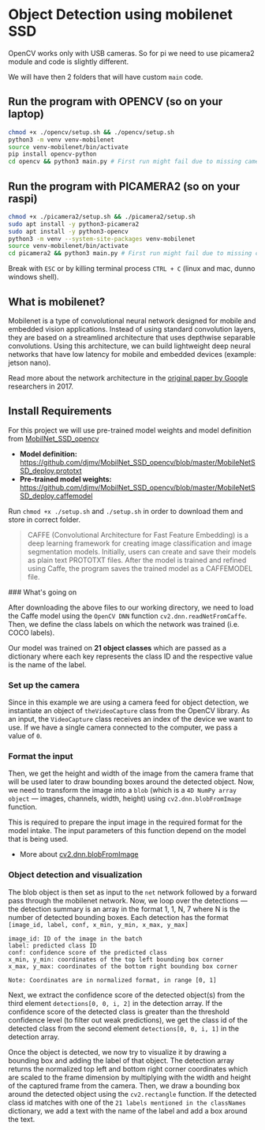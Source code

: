 # Object Detection using mobilenet SSD

OpenCV works only with USB cameras. So for pi we need to use picamera2 module and code is slightly different.

We will have then 2 folders that will have custom `main` code.

## Run the program with OPENCV (so on your laptop)

```bash
chmod +x ./opencv/setup.sh && ./opencv/setup.sh
python3 -m venv venv-mobilenet
source venv-mobilenet/bin/activate
pip install opencv-python
cd opencv && python3 main.py # First run might fail due to missing camera permission
```

## Run the program with PICAMERA2 (so on your raspi)

```bash
chmod +x ./picamera2/setup.sh && ./picamera2/setup.sh
sudo apt install -y python3-picamera2
sudo apt install -y python3-opencv
python3 -m venv --system-site-packages venv-mobilenet
source venv-mobilenet/bin/activate
cd picamera2 && python3 main.py # First run might fail due to missing camera permission
```

Break with `ESC` or by killing terminal process `CTRL + C` (linux and mac, dunno windows shell).

## What is mobilenet?

Mobilenet is a type of convolutional neural network designed for mobile and embedded vision applications. Instead of using standard convolution layers, they are based on a streamlined architecture that uses depthwise separable convolutions. Using this architecture, we can build lightweight deep neural networks that have low latency for mobile and embedded devices (example: jetson nano).

Read more about the network architecture in the [original paper by Google](https://arxiv.org/abs/1704.04861v1) researchers in 2017.

## Install Requirements

For this project we will use pre-trained model weights and model definition from [MobilNet_SSD_opencv](https://github.com/djmv/MobilNet_SSD_opencv)

- **Model definition:** https://github.com/djmv/MobilNet_SSD_opencv/blob/master/MobileNetSSD_deploy.prototxt
- **Pre-trained model weights:** https://github.com/djmv/MobilNet_SSD_opencv/blob/master/MobileNetSSD_deploy.caffemodel

Run `chmod +x ./setup.sh` and `./setup.sh` in order to download them and store in correct folder.

> CAFFE (Convolutional Architecture for Fast Feature Embedding) is a deep learning framework for creating image classification and image segmentation models. Initially, users can create and save their models as plain text PROTOTXT files. After the model is trained and refined using Caffe, the program saves the trained model as a CAFFEMODEL file.

### What's going on

After downloading the above files to our working directory, we need to load the Caffe model using the `OpenCV DNN` function `cv2.dnn.readNetFromCaffe`. Then, we define the class labels on which the network was trained (i.e. COCO labels).

Our model was trained on **21 object classes** which are passed as a dictionary where each key represents the class ID and the respective value is the name of the label.

### Set up the camera

Since in this example we are using a camera feed for object detection, we instantiate an object of `theVideoCapture` class from the OpenCV library. As an input, the `VideoCapture` class receives an index of the device we want to use. If we have a single camera connected to the computer, we pass a value of `0`.

### Format the input

Then, we get the height and width of the image from the camera frame that will be used later to draw bounding boxes around the detected object. Now, we need to transform the image into a `blob` (which is a `4D NumPy array object` — images, channels, width, height) using `cv2.dnn.blobFromImage` function.

This is required to prepare the input image in the required format for the model intake. The input parameters of this function depend on the model that is being used.

- More about [cv2.dnn.blobFromImage](https://pyimagesearch.com/2017/11/06/deep-learning-opencvs-blobfromimage-works/)

### Object detection and visualization

The blob object is then set as input to the `net` network followed by a forward pass through the mobilenet network. Now, we loop over the detections — the detection summary is an array in the format 1, 1, N, 7 where N is the number of detected bounding boxes. Each detection has the format `[image_id, label, conf, x_min, y_min, x_max, y_max]`

```
image_id: ID of the image in the batch
label: predicted class ID
conf: confidence score of the predicted class
x_min, y_min: coordinates of the top left bounding box corner
x_max, y_max: coordinates of the bottom right bounding box corner

Note: Coordinates are in normalized format, in range [0, 1]
```

Next, we extract the confidence score of the detected object(s) from the third element `detections[0, 0, i, 2]` in the detection array. If the confidence score of the detected class is greater than the threshold confidence level (to filter out weak predictions), we get the class id of the detected class from the second element `detections[0, 0, i, 1]` in the detection array.

Once the object is detected, we now try to visualize it by drawing a bounding box and adding the label of that object. The detection array returns the normalized top left and bottom right corner coordinates which are scaled to the frame dimension by multiplying with the width and height of the captured frame from the camera. Then, we draw a bounding box around the detected object using the `cv2.rectangle` function. If the detected class id matches with one of the `21 labels mentioned in the classNames` dictionary, we add a text with the name of the label and add a box around the text.

